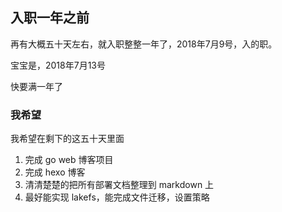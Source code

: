 ## 入职一年之前

再有大概五十天左右，就入职整整一年了，2018年7月9号，入的职。

宝宝是，2018年7月13号

快要满一年了

### 我希望

我希望在剩下的这五十天里面

1. 完成 go web 博客项目
2. 完成 hexo 博客
3. 清清楚楚的把所有部署文档整理到 markdown 上
4. 最好能实现 lakefs，能完成文件迁移，设置策略